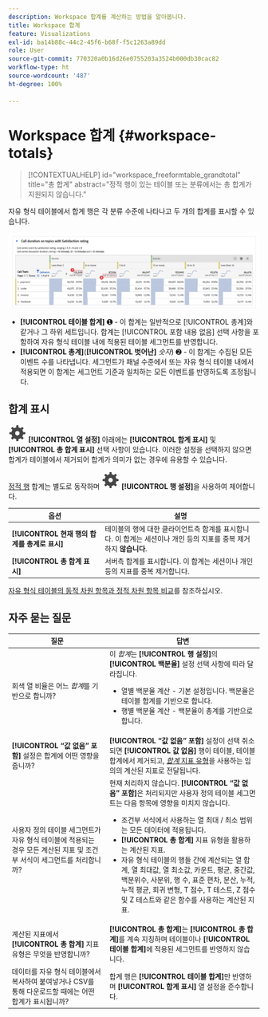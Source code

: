 ```yaml
---
description: Workspace 합계를 계산하는 방법을 알아봅니다.
title: Workspace 합계
feature: Visualizations
exl-id: ba14b88c-44c2-45f6-b68f-f5c1263a89dd
role: User
source-git-commit: 770320a0b16d26e0755203a3524b000db30cac82
workflow-type: ht
source-wordcount: '487'
ht-degree: 100%

---
```


# Workspace 합계 {#workspace-totals}

<!-- markdownlint-disable MD034 -->

>[!CONTEXTUALHELP]
>id="workspace_freeformtable_grandtotal"
>title="총 합계"
>abstract="정적 행이 있는 테이블 또는 분류에서는 총 합계가 지원되지 않습니다."

<!-- markdownlint-enable MD034 -->


자유 형식 테이블에서 합계 행은 각 분류 수준에 나타나고 두 개의 합계를 표시할 수 있습니다.

![총 합계와 테이블 합계를 강조 표시한 자유 형식 테이블.](assets/total-row.png)

* **[!UICONTROL 테이블 합계]** ➊ - 이 합계는 일반적으로 [!UICONTROL 총계]와 같거나 그 하위 세트입니다. 합계는 [!UICONTROL 포함 내용 없음] 선택 사항을 포함하여 자유 형식 테이블 내에 적용된 테이블 세그먼트를 반영합니다.
* **[!UICONTROL 총계]**(**[!UICONTROL 벗어난]** *숫자*) ➋ - 이 합계는 수집된 모든 이벤트 수를 나타냅니다. 세그먼트가 패널 수준에서 또는 자유 형식 테이블 내에서 적용되면 이 합계는 세그먼트 기준과 일치하는 모든 이벤트를 반영하도록 조정됩니다.




## 합계 표시

![설정](/help/assets/icons/Setting.svg) **[!UICONTROL 열 설정]** 아래에는 **[!UICONTROL 합계 표시]** 및 **[!UICONTROL 총 합계 표시]** 선택 사항이 있습니다. 이러한 설정을 선택하지 않으면 합계가 테이블에서 제거되어 합계가 의미가 없는 경우에 유용할 수 있습니다.


[정적 행](/help/analysis-workspace/visualizations/freeform-table/column-row-settings/manual-vs-dynamic-rows.md) 합계는 별도로 동작하며 ![설정](/help/assets/icons/Setting.svg) **[!UICONTROL 행 설정]**&#x200B;을 사용하여 제어합니다.

| 옵션 | 설명 |
|---|---|
| **[!UICONTROL 현재 행의 합계를 총계로 표시]** | 테이블의 행에 대한 클라이언트측 합계를 표시합니다. 이 합계는 세션이나 개인 등의 지표를 중복 제거하지 **않습니다**. |
| **[!UICONTROL 총 합계 표시]** | 서버측 합계를 표시합니다. 이 합계는 세션이나 개인 등의 지표를 중복 제거합니다. |

[자유 형식 테이블의 동적 차원 항목과 정적 차원 항목 비교](column-row-settings/manual-vs-dynamic-rows.md)를 참조하십시오.


## 자주 묻는 질문

| 질문 | 답변 |
|---|---|
| 회색 열 비율은 어느 *합계*&#x200B;를 기반으로 합니까? | 이 *합계*&#x200B;는 **[!UICONTROL 행 설정]**&#x200B;의 **[!UICONTROL 백분율]** 설정 선택 사항에 따라 달라집니다.<ul><li>열별 백분율 계산 - 기본 설정입니다. 백분율은 테이블 합계를 기반으로 합니다.</li><li>행별 백분율 계산 - 백분율이 총계를 기반으로 합니다.</li></ul> |
| **[!UICONTROL “값 없음” 포함]** 설정은 합계에 어떤 영향을 줍니까? | **[!UICONTROL “값 없음” 포함]** 설정이 선택 취소되면 **[!UICONTROL 값 없음]** 행이 테이블, 테이블 합계에서 제거되고, [*합계* 지표 유형](/help/components/calc-metrics/cm-workflow/m-metric-type-alloc.md)을 사용하는 임의의 계산된 지표로 전달됩니다. |
| 사용자 정의 테이블 세그먼트가 자유 형식 테이블에 적용되는 경우 모든 계산된 지표 및 조건부 서식이 세그먼트를 처리합니까? | 현재 처리하지 않습니다. **[!UICONTROL “값 없음” 포함]**&#x200B;은 처리되지만 사용자 정의 테이블 세그먼트는 다음 항목에 영향을 미치지 않습니다.<ul><li>조건부 서식에서 사용하는 열 최대 / 최소 범위는 모든 데이터에 적용됩니다.</li><li>**[!UICONTROL 총 합계]** 지표 유형을 활용하는 계산된 지표.</li><li>자유 형식 테이블의 행들 간에 계산되는 열 합계, 열 최대값, 열 최소값, 카운트, 평균, 중간값, 백분위수, 사분위, 행 수, 표준 편차, 분산, 누적, 누적 평균, 회귀 변형, T 점수, T 테스트, Z 점수 및 Z 테스트와 같은 함수를 사용하는 계산된 지표.</li></ul> |
| 계산된 지표에서 **[!UICONTROL 총 합계]** 지표 유형은 무엇을 반영합니까? | **[!UICONTROL 총 합계]**&#x200B;는 **[!UICONTROL 총 합계]**&#x200B;를 계속 지칭하며 테이블이나 **[!UICONTROL 테이블 합계]**&#x200B;에 적용된 세그먼트를 반영하지 않습니다. |
| 데이터를 자유 형식 테이블에서 복사하여 붙여넣거나 CSV를 통해 다운로드할 때에는 어떤 합계가 표시됩니까? | 합계 행은 **[!UICONTROL 테이블 합계]**&#x200B;만 반영하며 **[!UICONTROL 합계 표시]** 열 설정을 준수합니다. |
